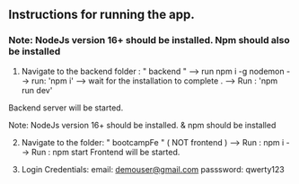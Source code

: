 ## Instructions for running the app.

### Note: NodeJs version 16+ should be installed. Npm should also be installed

1. Navigate to the backend folder : " backend "
--> run npm i -g nodemon 
--> run: 'npm i'
--> wait for the installation to complete .
--> Run : 'npm run dev'

Backend server will be started.

Note: NodeJs version 16+ should be installed. & npm should be installed



2. Navigate to the folder: " bootcampFe " ( NOT frontend )
--> Run : npm i
--> Run : npm start
Frontend will be started.


3. Login Credentials:
email: demouser@gmail.com
passsword: qwerty123 